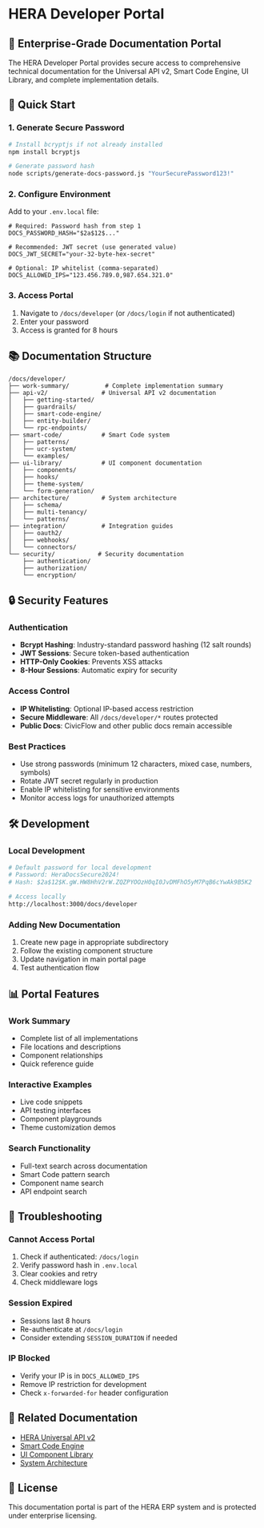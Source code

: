 # HERA Developer Portal

## 🔐 Enterprise-Grade Documentation Portal

The HERA Developer Portal provides secure access to comprehensive technical documentation for the Universal API v2, Smart Code Engine, UI Library, and complete implementation details.

## 🚀 Quick Start

### 1. Generate Secure Password

```bash
# Install bcryptjs if not already installed
npm install bcryptjs

# Generate password hash
node scripts/generate-docs-password.js "YourSecurePassword123!"
```

### 2. Configure Environment

Add to your `.env.local` file:

```env
# Required: Password hash from step 1
DOCS_PASSWORD_HASH="$2a$12$..."

# Recommended: JWT secret (use generated value)
DOCS_JWT_SECRET="your-32-byte-hex-secret"

# Optional: IP whitelist (comma-separated)
DOCS_ALLOWED_IPS="123.456.789.0,987.654.321.0"
```

### 3. Access Portal

1. Navigate to `/docs/developer` (or `/docs/login` if not authenticated)
2. Enter your password
3. Access is granted for 8 hours

## 📚 Documentation Structure

```
/docs/developer/
├── work-summary/          # Complete implementation summary
├── api-v2/               # Universal API v2 documentation
│   ├── getting-started/
│   ├── guardrails/
│   ├── smart-code-engine/
│   ├── entity-builder/
│   └── rpc-endpoints/
├── smart-code/           # Smart Code system
│   ├── patterns/
│   ├── ucr-system/
│   └── examples/
├── ui-library/           # UI component documentation
│   ├── components/
│   ├── hooks/
│   ├── theme-system/
│   └── form-generation/
├── architecture/         # System architecture
│   ├── schema/
│   ├── multi-tenancy/
│   └── patterns/
├── integration/          # Integration guides
│   ├── oauth2/
│   ├── webhooks/
│   └── connectors/
└── security/            # Security documentation
    ├── authentication/
    ├── authorization/
    └── encryption/
```

## 🔒 Security Features

### Authentication
- **Bcrypt Hashing**: Industry-standard password hashing (12 salt rounds)
- **JWT Sessions**: Secure token-based authentication
- **HTTP-Only Cookies**: Prevents XSS attacks
- **8-Hour Sessions**: Automatic expiry for security

### Access Control
- **IP Whitelisting**: Optional IP-based access restriction
- **Secure Middleware**: All `/docs/developer/*` routes protected
- **Public Docs**: CivicFlow and other public docs remain accessible

### Best Practices
- Use strong passwords (minimum 12 characters, mixed case, numbers, symbols)
- Rotate JWT secret regularly in production
- Enable IP whitelisting for sensitive environments
- Monitor access logs for unauthorized attempts

## 🛠️ Development

### Local Development

```bash
# Default password for local development
# Password: HeraDocsSecure2024!
# Hash: $2a$12$K.gW.HW8HhV2rW.ZQZPYOOzH0qI0JvDMFhO5yM7PqB6cYwAk9B5K2

# Access locally
http://localhost:3000/docs/developer
```

### Adding New Documentation

1. Create new page in appropriate subdirectory
2. Follow the existing component structure
3. Update navigation in main portal page
4. Test authentication flow

## 📊 Portal Features

### Work Summary
- Complete list of all implementations
- File locations and descriptions
- Component relationships
- Quick reference guide

### Interactive Examples
- Live code snippets
- API testing interfaces
- Component playgrounds
- Theme customization demos

### Search Functionality
- Full-text search across documentation
- Smart Code pattern search
- Component name search
- API endpoint search

## 🚨 Troubleshooting

### Cannot Access Portal
1. Check if authenticated: `/docs/login`
2. Verify password hash in `.env.local`
3. Clear cookies and retry
4. Check middleware logs

### Session Expired
- Sessions last 8 hours
- Re-authenticate at `/docs/login`
- Consider extending `SESSION_DURATION` if needed

### IP Blocked
- Verify your IP is in `DOCS_ALLOWED_IPS`
- Remove IP restriction for development
- Check `x-forwarded-for` header configuration

## 🔗 Related Documentation

- [HERA Universal API v2](./api-v2/README.md)
- [Smart Code Engine](./smart-code/README.md)
- [UI Component Library](./ui-library/README.md)
- [System Architecture](./architecture/README.md)

## 📝 License

This documentation portal is part of the HERA ERP system and is protected under enterprise licensing.